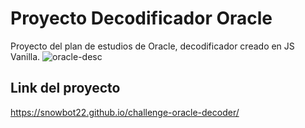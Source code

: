 # Proyecto Decodificador Oracle

Proyecto del plan de estudios de Oracle, decodificador creado en JS Vanilla. 
![oracle-desc](https://user-images.githubusercontent.com/102496789/217912486-055aaeba-ca74-4f37-9fe2-c09a44e77e31.png)

## Link del proyecto
https://snowbot22.github.io/challenge-oracle-decoder/

